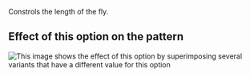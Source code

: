 Constrols the length of the fly.

## Effect of this option on the pattern

![This image shows the effect of this option by superimposing several variants that have a different value for this option](charlie\_flylength\_sample.svg "Effect of this option on the pattern")
